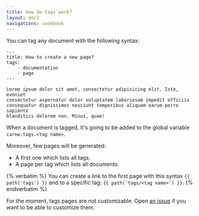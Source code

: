 ```yaml
---
title: How do tags work?
layout: doc2
navigations: cookbook
---
```


You can tag any document with the following syntax:

    ---
    title: How to create a new page?
    tags:
        - documentation
        - page
    ---

    Lorem ipsum dolor sit amet, consectetur adipisicing elit. Iste, eveniet
    consectetur aspernatur dolor voluptatem laboriosam impedit officiis
    consequatur dignissimos nesciunt temporibus aliquam earum porro sapiente
    blanditiis dolorem non. Minus, quae!

When a document is tagged, it's going to be added to the global variable
`carew.tags.<tag name>`.

Moreover, few pages will be generated:

* A first one which lists all tags.
* A page per tag which lists all documents.

{% verbatim %}
You can create a link to the first page with this syntax `{{ path('tags') }}`
and to a specific tag: `{{ path('tags/<tag name>') }}`.
{% endverbatim %}

For the moment, tags pages are not customizable. Open [an
issue](https://github.com/carew/carew/issues/new) if you want to be able to
customize them.
